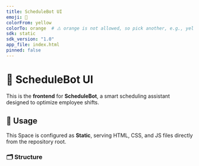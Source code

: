 ```yaml
---
title: ScheduleBot UI
emoji: 🧭
colorFrom: yellow
colorTo: orange  # ⚠️ orange is not allowed, so pick another, e.g., yellow or red
sdk: static
sdk_version: "1.0"
app_file: index.html
pinned: false
---
```


# 🧭 ScheduleBot UI

This is the **frontend** for **ScheduleBot**, a smart scheduling assistant designed to optimize employee shifts.

## 🚀 Usage

This Space is configured as **Static**, serving HTML, CSS, and JS files directly from the repository root.

### 🗂️ Structure

